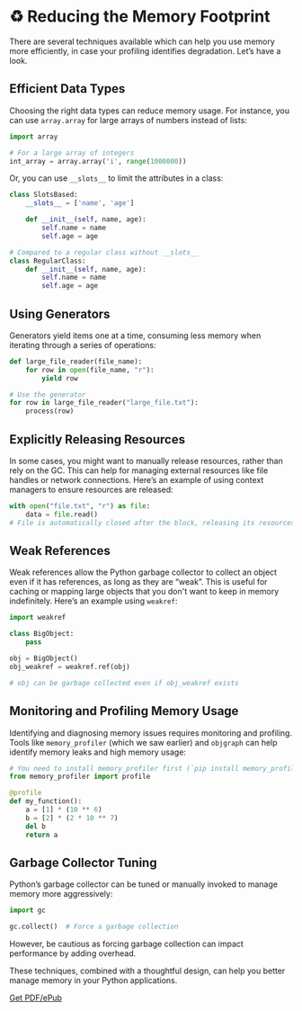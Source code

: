 # ♻️ Reducing the Memory Footprint

There are several techniques available which can help you use memory more efficiently, in case your profiling identifies degradation. Let’s have a look. 

## Efficient Data Types

Choosing the right data types can reduce memory usage. For instance, you can use `array.array` for large arrays of numbers instead of lists:

```python
import array

# For a large array of integers
int_array = array.array('i', range(1000000))
```

Or, you can use `__slots__` to limit the attributes in a class:

```python
class SlotsBased:
    __slots__ = ['name', 'age']

    def __init__(self, name, age):
        self.name = name
        self.age = age

# Compared to a regular class without __slots__
class RegularClass:
    def __init__(self, name, age):
        self.name = name
        self.age = age
```

## Using Generators

Generators yield items one at a time, consuming less memory when iterating through a series of operations:

```python
def large_file_reader(file_name):
    for row in open(file_name, "r"):
        yield row

# Use the generator
for row in large_file_reader("large_file.txt"):
    process(row)
```

## Explicitly Releasing Resources

In some cases, you might want to manually release resources, rather than rely on the GC. This can help for managing external resources like file handles or network connections. Here’s an example of using context managers to ensure resources are released:

```python
with open("file.txt", "r") as file:
    data = file.read()
# File is automatically closed after the block, releasing its resources.
```

## Weak References

Weak references allow the Python garbage collector to collect an object even if it has references, as long as they are “weak”. This is useful for caching or mapping large objects that you don't want to keep in memory indefinitely. Here’s an example using `weakref`:

```python
import weakref

class BigObject:
    pass

obj = BigObject()
obj_weakref = weakref.ref(obj)

# obj can be garbage collected even if obj_weakref exists
```

## Monitoring and Profiling Memory Usage

Identifying and diagnosing memory issues requires monitoring and profiling. Tools like `memory_profiler` (which we saw earlier) and `objgraph` can help identify memory leaks and high memory usage:

```python
# You need to install memory_profiler first (`pip install memory_profiler`)
from memory_profiler import profile

@profile
def my_function():
    a = [1] * (10 ** 6)
    b = [2] * (2 * 10 ** 7)
    del b
    return a
```

## Garbage Collector Tuning

Python’s garbage collector can be tuned or manually invoked to manage memory more aggressively:

```python
import gc

gc.collect()  # Force a garbage collection
```

However, be cautious as forcing garbage collection can impact performance by adding overhead.

These techniques, combined with a thoughtful design, can help you better manage memory in your Python applications.


[Get PDF/ePub](https://makepythonfaster.gumroad.com/l/get)
